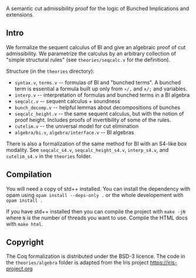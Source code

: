 A semantic cut admissibility proof for the logic of Bunched Implications and extensions.

## Intro

We formalize the sequent calculus of BI and give an algebraic proof of
cut admissibility. We parametrize the calculus by an arbitrary
collection of "simple structural rules" (see `theories/seqcalc.v` for
the definition).

Structure (in the `theories` directory):
- `syntax.v`, `terms.v` -- formulas of BI and "bunched terms".
  A bunched term is essential a formula built up only from `∗/,` and
  `∧/;` and variables.
- `interp.v` -- interpretation of formulas and bunched terms in a BI algebra
- `seqcalc.v` -- sequent calculus + soundness
- `bunch_decomp.v` -- helpful lemmas about decompositions of bunches
- `seqcalc_height.v` -- the same sequent calculus, but with the notion of proof height.
  Includes proofs of invertibility of some of the rules.
- `cutelim.v` -- the universal model for cut elimination
- `algebra/bi.v`, `algebra/interface.v` -- BI algebras

There is also a formalization of the same method for BI with an S4-like box modality.
See `seqcalc_s4.v`, `seqcalc_height_s4.v`, `interp_s4.v`, and `cutelim_s4.v` in the `theories` folder.

## Compilation

You will need a copy of std++ installed.
You can install the dependency with opam using `opam install --deps-only .` or the whole developement with `opam install .`

If you have std++ installed then you can compile the project with `make -jN` where `N` is the number of threads you want to use.
Compile the HTML docs with `make html`.



## Copyright

The Coq formalization is distributed under the BSD-3 licence.
The code in the `theories/algebra` folder is adapted from
the Iris project <https://iris-project.org>
